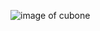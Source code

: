![image of cubone](https://cdn.bulbagarden.net/upload/thumb/2/2a/104Cubone.png/250px-104Cubone.png)
